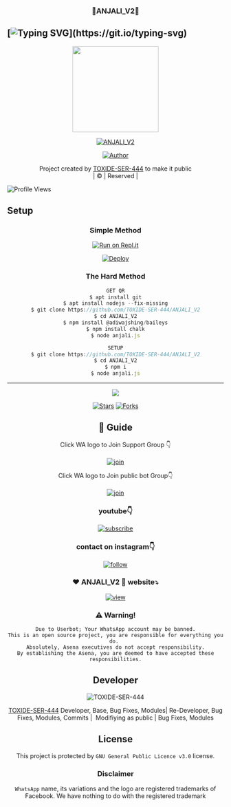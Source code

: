 <h3 align="center">💝ANJALI_V2💝</h3>

## [![Typing SVG](https://readme-typing-svg.herokuapp.com?font=Lemon+milk&color=F5000&lines=WELCOME+to+ANJALI_V2+WA+BOT...;CREATED+BY+TOXIDE+SER+444...;THIS+IS+A+BGM+STICKER+BOT...;WITH+MORE+FEATURES...)](https://git.io/typing-svg)

<div align="center">
  <img border-radius: 15px src="https://github.com/TOXIDE-SER-444/ANJALI_V2/blob/549625e377d857f4262208028012240996914b8d/plugins/sql/ANJALI_V2.png" width="200" height="200"/>
  <p align="center">
<a href="#"><img title="ANJALI_V2" src="https://img.shields.io/badge/ANJALI_V2-green?colorA=%23ff0000&colorB=%23017e40&style=for-the-badge"></a>
</p>
  <p align="center">
<a href="https://github.com/TOXIDE-SER-444"><img title="Author" src="https://img.shields.io/badge/Author-TOXIDE-SER-/ANJALI_V2?color=blue&style=for-the-badge&logo=whatsapp"></a>
</p>
</div>
<p align="center">
Project created by <a href="https://github.com/TOXIDE-SER-444">TOXIDE-SER-444</a> to make it public
    <br>
       | © |
        Reserved |
    <br> 
</p>

![Profile Views](https://hits.seeyoufarm.com/api/count/incr/badge.svg?url=https://github.com/TOXIDE-SER-444/ANJALI_V2&title=ANJALI_V2%20Views)

## Setup
<div align="center">

  ### Simple Method
 
[![Run on Repl.it](https://repl.it/badge/github/quiec/whatsAlfa)](https://replit.com/@Husniser/MAALUTTY-QR)
  

[![Deploy](https://www.herokucdn.com/deploy/button.svg)](https://heroku.com/deploy?template=https://github.com/TOXIDE-SER-444/ANJALI_V2) 
 
### The Hard Method
```js
GET QR
$ apt install git
$ apt install nodejs --fix-missing
$ git clone https://github.com/TOXIDE-SER-444/ANJALI_V2
$ cd ANJALI_V2
$ npm install @adiwajshing/baileys
$ npm install chalk
$ node anjali.js
```
      
```js
SETUP
$ git clone https://github.com/TOXIDE-SER-444/ANJALI_V2
$ cd ANJALI_V2
$ npm i
$ node anjali.js
```

----

  <p align="center">
  <a href="httsp://github.com/TOXIDE-SER-444/ANJALI_V2">
    
<a href="https://github.com/farhan-dqz/followers">
<img src="https://img.shields.io/github/repo-size/farhan-dqz/Julie-Mwol?color=green&label=Repo%20total%20size&style=plastic">
<p align="center">
<a href="https://github.com/TOXIDE-SER-444/followers"
<img title="Followers" src="https://img.shields.io/github/followers/TOXIDE-SER-444?color=blue&style=flat-square"></a>
<a href="https://github.com/TOXIDE-SER-444/ANJALI_V2/stargazers/"><img title="Stars" src="https://img.shields.io/github/stars/TOXIDE-SER-444/ANJALI_V2?color=blue&style=flat-trangle"></a>
<a href="https://github.com/TOXIDE-SER-444/ANJALI_V2/network/members"><img title="Forks" src="https://img.shields.io/github/forks/TOXIDE-SER-444/ANJALI_V2?color=blue&style=flat-trangle"></a>
</p>

## 📢 Guide
Click WA logo to Join Support Group 👇
    <br>
<br>
  [![join](https://github.com/Alien-alfa/PublicBot/blob/main/wlogo.svg.png)](https://https://chat.whatsapp.com/LbEtdjqmtxa7jBmCrUdV7V)
  <div align="center">


Click WA logo to Join public bot Group👇
    <br>
<br>
  [![join](https://github.com/Alien-alfa/PublicBot/blob/main/wlogo.svg.png)](https://chat.whatsapp.com/LbEtdjqmtxa7jBmCrUdV7V)
  <div align="center">

  </div>

### youtube👇

[![subscribe](https://i.ibb.co/mqttCVQ/images-1-1.png)](https://youtube.com/channel/UC5oI7U46cs_Bbk01m8jplUw)


### contact on instagram👇

[![follow](https://i.ibb.co/zHdm4Hj/images-5-2.jpg)](https://instagram.com/mind_have_changed_?utm_medium=copy_link)

### ❤️ ANJALI_V2 💙 website⤵️

[![view](https://i.ibb.co/cyXKpj7/images-7-1-1.jpg)](https://ANJALI_V2nijinhusni.blogspot.com)


### ⚠️ Warning! 
```
Due to Userbot; Your WhatsApp account may be banned.
This is an open source project, you are responsible for everything you do. 
Absolutely, Asena executives do not accept responsibility.
By establishing the Asena, you are deemed to have accepted these responsibilities.
```

## Developer
  <div align="center">
    
![TOXIDE-SER-444](https://github.com/TOXIDE-SER-444.png?size=100)

 [TOXIDE-SER-444](https://github.com/TOXIDE-SER-444)
Developer, Base, Bug Fixes, Modules| Re-Developer, Bug Fixes, Modules, Commits |  Modifiying  as   public | Bug Fixes, Modules 
  </div>
    


## License
This project is protected by `GNU General Public Licence v3.0` license.

### Disclaimer
`WhatsApp` name, its variations and the logo are registered trademarks of Facebook. We have nothing to do with the registered trademark
